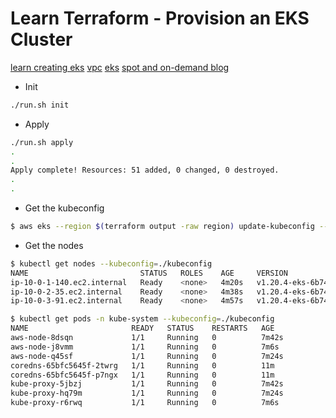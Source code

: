 # Learn Terraform - Provision an EKS Cluster

[learn creating eks](https://learn.hashicorp.com/tutorials/terraform/eks)
[vpc](https://registry.terraform.io/modules/terraform-aws-modules/vpc/aws/latest)
[eks](https://registry.terraform.io/modules/terraform-aws-modules/eks/aws/latest)
[spot and on-demand blog](https://aws.amazon.com/blogs/compute/run-your-kubernetes-workloads-on-amazon-ec2-spot-instances-with-amazon-eks/)



- Init

```bash
./run.sh init
```

- Apply 

```bash
./run.sh apply
.
.
Apply complete! Resources: 51 added, 0 changed, 0 destroyed.
.
.

```

- Get the kubeconfig

```bash
$ aws eks --region $(terraform output -raw region) update-kubeconfig --name $(terraform output -raw cluster_name) --kubeconfig kubeconfig
```

- Get the nodes

```bash
$ kubectl get nodes --kubeconfig=./kubeconfig                       
NAME                         STATUS   ROLES    AGE     VERSION
ip-10-0-1-140.ec2.internal   Ready    <none>   4m20s   v1.20.4-eks-6b7464
ip-10-0-2-35.ec2.internal    Ready    <none>   4m38s   v1.20.4-eks-6b7464
ip-10-0-3-91.ec2.internal    Ready    <none>   4m57s   v1.20.4-eks-6b7464

$ kubectl get pods -n kube-system --kubeconfig=./kubeconfig
NAME                       READY   STATUS    RESTARTS   AGE
aws-node-8dsqn             1/1     Running   0          7m42s
aws-node-j8vmm             1/1     Running   0          7m6s
aws-node-q45sf             1/1     Running   0          7m24s
coredns-65bfc5645f-2twrg   1/1     Running   0          11m
coredns-65bfc5645f-p7ngx   1/1     Running   0          11m
kube-proxy-5jbzj           1/1     Running   0          7m42s
kube-proxy-hq79m           1/1     Running   0          7m24s
kube-proxy-r6rwq           1/1     Running   0          7m6s


```



